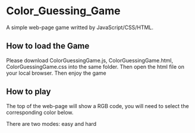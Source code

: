 # Color_Guessing_Game

A simple web-page game writted by JavaScript/CSS/HTML.
 
 ## How to load the Game
 Please download ColorGuessingGame.js, ColorGuessingGame.html, ColorGuessingGame.css into the same folder. Then open the html file on your local browser.
 Then enjoy the game

## How to play
The top of the web-page will show a RGB code, you will need to select the corresponding color below. 

There are two modes: easy and hard
